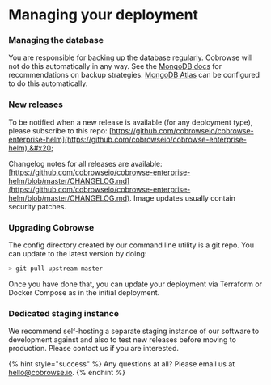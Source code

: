 # Managing your deployment

### Managing the database

You are responsible for backing up the database regularly. Cobrowse will not do this automatically in any way. See the [MongoDB docs](https://docs.mongodb.com/manual/core/backups/) for recommendations on backup strategies. [MongoDB Atlas](https://www.mongodb.com/cloud/atlas) can be configured to do this automatically.

### New releases

To be notified when a new release is available (for any deployment type), please subscribe to this repo: [https://github.com/cobrowseio/cobrowse-enterprise-helm](https://github.com/cobrowseio/cobrowse-enterprise-helm).&#x20;

Changelog notes for all releases are available: [https://github.com/cobrowseio/cobrowse-enterprise-helm/blob/master/CHANGELOG.md](https://github.com/cobrowseio/cobrowse-enterprise-helm/blob/master/CHANGELOG.md). Image updates usually contain security patches.

### Upgrading Cobrowse

The config directory created by our command line utility is a git repo. You can update to the latest version by doing:

```bash
> git pull upstream master
```

Once you have done that, you can update your deployment via Terraform or Docker Compose as in the initial deployment.

### Dedicated staging instance

We recommend self-hosting a separate staging instance of our software to development against and also to test new releases before moving to production. Please contact us if you are interested.

{% hint style="success" %}
Any questions at all? Please email us at [hello@cobrowse.io](mailto:hello@cobrowse.io).
{% endhint %}
